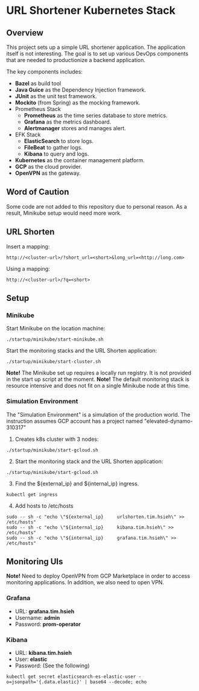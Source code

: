 
# URL Shortener Kubernetes Stack
## Overview
This project sets up a simple URL shortener application. The application itself is not interesting. The goal is to set up various DevOps components that are needed to productionize a backend application.

The key components includes:
- **Bazel** as build tool
- **Java Guice** as the Dependency Injection framework.
- **JUnit** as the unit test framework.
- **Mockito** (from Spring) as the mocking framework.
- Prometheus Stack
    - **Prometheus** as the time series database to store metrics.
    - **Grafana** as the metrics dashboard. 
    - **Alertmanager** stores and manages alert.
- EFK Stack
    - **ElasticSearch** to store logs.
    - **FileBeat** to gather logs.
    - **Kibana** to query and logs.
 - **Kubernetes** as the container management platform.
 - **GCP** as the cloud provider.
 -  **OpenVPN** as the gateway.

## Word of Caution
Some code are not added to this repository due to personal reason. As a result, Minikube setup would need more work. 

## URL Shorten 
Insert a mapping:
```
http://<cluster-url>/?short_url=<short>&long_url=<http://long.com>
```
Using a mapping:
```
http://<cluster-url>/?q=<short>
```
## Setup
### Minikube
Start Minikube on the location machine:
```
./startup/minikube/start-minikube.sh
```
Start the monitoring stacks and the URL Shorten application:
```
./startup/minikube/start-cluster.sh
```
**Note!** The Minikube set up requires a locally run registry. It is not provided in the start up script at the moment. 
**Note!** The default monitoring stack is resource intensive and does not fit on a single Minikube node at this time.

### Simulation Environment
The "Simulation Environment" is a simulation of the production world. The instruction assumes GCP account has a project named "elevated-dynamo-310317"

1. Creates k8s cluster with 3 nodes:
```
./startup/minikube/start-gcloud.sh
```
2. Start the monitoring stack and the URL Shorten application:
```
./startup/minikube/start-gcloud.sh
```
3. Find the ${external_ip} and ${internal_ip} ingress.
```
kubectl get ingress
```
4. Add hosts to /etc/hosts 
```
sudo -- sh -c "echo \"${external_ip}     urlshorten.tim.hsieh\" >> /etc/hosts"
sudo -- sh -c "echo \"${internal_ip}     kibana.tim.hsieh\" >> /etc/hosts"
sudo -- sh -c "echo \"${internal_ip}     grafana.tim.hsieh\" >> /etc/hosts"
```

## Monitoring UIs
**Note!** Need to deploy OpenVPN from GCP Marketplace in order to access monitoring applications. In addition, we also need to open VPN.

### Grafana 
- URL: **grafana.tim.hsieh**
- Username: **admin**
- Password: **prom-operator**

### Kibana  
- URL: **kibana.tim.hsieh**
- User: **elastic**
- Password: (See the following)
```
kubectl get secret elasticsearch-es-elastic-user -o=jsonpath='{.data.elastic}' | base64 --decode; echo
```